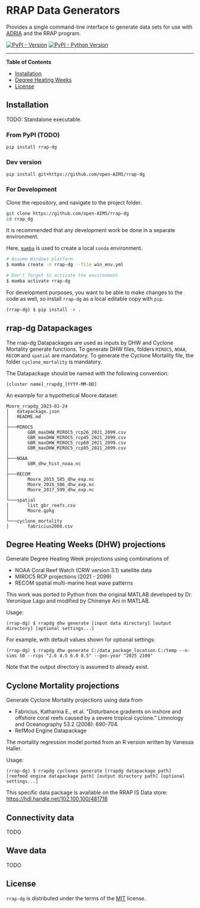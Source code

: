 # RRAP Data Generators

Provides a single command-line interface to generate data sets for use with [ADRIA](https://github.com/open-AIMS/ADRIA.jl) and the RRAP program.


[![PyPI - Version](https://img.shields.io/pypi/v/rrap-dg.svg)](https://pypi.org/project/rrap-dg)
[![PyPI - Python Version](https://img.shields.io/pypi/pyversions/rrap-dg.svg)](https://pypi.org/project/rrap-dg)

-----

**Table of Contents**

- [Installation](#installation)
- [Degree Heating Weeks](#degree-heating-weeks)
- [License](#license)

## Installation

TODO: Standalone executable.

### From PyPI (TODO)

```console
pip install rrap-dg
```

### Dev version

```console
pip install git+https://github.com/open-AIMS/rrap-dg
```

### For Development


Clone the repository, and navigate to the project folder.

```bash
git clone https://github.com/open-AIMS/rrap-dg
cd rrap_dg
```

It is recommended that any development work be done in a separate environment.

Here, [`mamba`](https://mamba.readthedocs.io/en/latest/) is used to create a local `conda` environment.

```bash
# Assume Windows platform
$ mamba create -n rrap-dg --file win_env.yml

# Don't forget to activate the environment
$ mamba activate rrap-dg
```

For development purposes, you want to be able to make changes to the code as well, so
install `rrap-dg` as a local editable copy with `pip`.

```bash
(rrap-dg) $ pip install -e .
```


## rrap-dg Datapackages

The rrap-dg Datapackages are used as inputs by DHW and Cyclone Mortality generate functions.
To generate DHW files, folders `MIROC5`, `NOAA`, `RECOM` and `spatial` are mandatory. To
generate the Cyclone Mortality file, the folder `cyclone_mortality` is mandatory.

The Datapackage should be named with the following convention:

`[cluster name]_rrapdg_[YYYY-MM-DD]`

An example for a hypothetical Moore dataset:

```
Moore_rrapdg_2023-01-24
│   datapackage.json
│   README.md
│
├───MIROC5
│       GBR_maxDHW_MIROC5_rcp26_2021_2099.csv
│       GBR_maxDHW_MIROC5_rcp45_2021_2099.csv
│       GBR_maxDHW_MIROC5_rcp60_2021_2099.csv
│       GBR_maxDHW_MIROC5_rcp85_2021_2099.csv
│
├───NOAA
│       GBR_dhw_hist_noaa.nc
│
├───RECOM
│       Moore_2015_585_dhw_exp.nc
│       Moore_2016_586_dhw_exp.nc
│       Moore_2017_599_dhw_exp.nc
│
└───spatial
│       list_gbr_reefs.csv
│       Moore.gpkg
│
└───cyclone_mortality
│       fabricius2008.csv
```


## Degree Heating Weeks (DHW) projections

Generate Degree Heating Week projections using combinations of

- NOAA Coral Reef Watch (CRW version 3.1) satellite data
- MIROC5 RCP projections (2021 - 2099)
- RECOM spatial multi-marine heat wave patterns

This work was ported to Python from the original MATLAB developed by Dr. Veronique Lago and modified by Chinenye Ani in MATLAB.

Usage:

```console
(rrap-dg) $ rrapdg dhw generate [input data directory] [output directory] [optional settings...]
```

For example, with default values shown for optional settings:

```console
(rrap-dg) $ rrapdg dhw generate C:/data_package_location C:/temp --n-sims 50 --rcps "2.6 4.5 6.0 8.5" --gen-year "2025 2100"
```

Note that the output directory is assumed to already exist.

## Cyclone Mortality projections

Generate Cyclone Mortality projections using data from

- Fabricius, Katharina E., et al. "Disturbance gradients on inshore and offshore coral reefs caused by a severe tropical cyclone." Limnology and Oceanography 53.2 (2008): 690-704.
- RefMod Engine Datapackage

The mortality regression model ported from an R version written by Vanessa Haller.

Usage:

```console
(rrap-dg) $ rrapdg cyclones generate [rrapdg datapackage path] [reefmod engine datapackage path] [output directory path] [optional settings...]
```

This specific data package is available on the RRAP IS Data store:
https://hdl.handle.net/102.100.100/481718

## Connectivity data

TODO

## Wave data

TODO

## License

`rrap-dg` is distributed under the terms of the [MIT](https://spdx.org/licenses/MIT.html) license.
